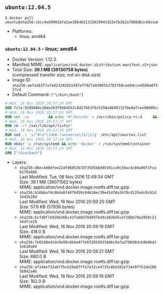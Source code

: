 ## `ubuntu:12.04.5`

```console
$ docker pull ubuntu@sha256:cbcc4eb9901bfa2ae38b4621315629941d22e7b2b2a7888db1c66cea88737736
```

-	Platforms:
	-	linux; amd64

### `ubuntu:12.04.5` - linux; amd64

-	Docker Version: 1.12.3
-	Manifest MIME: `application/vnd.docker.distribution.manifest.v2+json`
-	Total Size: **39.1 MB (39130758 bytes)**  
	(compressed transfer size, not on-disk size)
-	Image ID: `sha256:aefa163f7a7ed2324292a397eff927a9309552783f68cae04cced508a0f527cd`
-	Default Command: `["\/bin\/bash"]`

```dockerfile
# Wed, 16 Nov 2016 20:57:20 GMT
ADD file:918588bc20de203f9564552c8d27b53f0c5358a4849132fbe8a7cee90009cda5 in / 
# Wed, 16 Nov 2016 20:57:26 GMT
RUN set -xe 		&& echo '#!/bin/sh' > /usr/sbin/policy-rc.d 	&& echo 'exit 101' >> /usr/sbin/policy-rc.d 	&& chmod +x /usr/sbin/policy-rc.d 		&& dpkg-divert --local --rename --add /sbin/initctl 	&& cp -a /usr/sbin/policy-rc.d /sbin/initctl 	&& sed -i 's/^exit.*/exit 0/' /sbin/initctl 		&& echo 'force-unsafe-io' > /etc/dpkg/dpkg.cfg.d/docker-apt-speedup 		&& echo 'DPkg::Post-Invoke { "rm -f /var/cache/apt/archives/*.deb /var/cache/apt/archives/partial/*.deb /var/cache/apt/*.bin || true"; };' > /etc/apt/apt.conf.d/docker-clean 	&& echo 'APT::Update::Post-Invoke { "rm -f /var/cache/apt/archives/*.deb /var/cache/apt/archives/partial/*.deb /var/cache/apt/*.bin || true"; };' >> /etc/apt/apt.conf.d/docker-clean 	&& echo 'Dir::Cache::pkgcache ""; Dir::Cache::srcpkgcache "";' >> /etc/apt/apt.conf.d/docker-clean 		&& echo 'Acquire::Languages "none";' > /etc/apt/apt.conf.d/docker-no-languages 		&& echo 'Acquire::GzipIndexes "true"; Acquire::CompressionTypes::Order:: "gz";' > /etc/apt/apt.conf.d/docker-gzip-indexes 		&& echo 'Apt::AutoRemove::SuggestsImportant "false";' > /etc/apt/apt.conf.d/docker-autoremove-suggests
# Wed, 16 Nov 2016 20:57:27 GMT
RUN rm -rf /var/lib/apt/lists/*
# Wed, 16 Nov 2016 20:57:28 GMT
RUN sed -i 's/^#\s*\(deb.*universe\)$/\1/g' /etc/apt/sources.list
# Wed, 16 Nov 2016 20:57:28 GMT
RUN mkdir -p /run/systemd && echo 'docker' > /run/systemd/container
# Wed, 16 Nov 2016 20:57:29 GMT
CMD ["/bin/bash"]
```

-	Layers:
	-	`sha256:d6ec4d0dfee224fd6853b7d735d5b8d95501ca9c50ac4c04a06f3fcab170a606`  
		Last Modified: Tue, 08 Nov 2016 12:49:34 GMT  
		Size: 39.1 MB (39071562 bytes)  
		MIME: application/vnd.docker.image.rootfs.diff.tar.gzip
	-	`sha256:b16bbaf4c0bda8f4079d59c64b10ec39ed14f8a3478cd129adc0c61d16d2b28d`  
		Last Modified: Wed, 16 Nov 2016 20:59:20 GMT  
		Size: 57.9 KB (57936 bytes)  
		MIME: application/vnd.docker.image.rootfs.diff.tar.gzip
	-	`sha256:bcfd0f7e92b6366c41feb9d70d897bd9cdd36d5cef28bb78a2859c2116dfce29`  
		Last Modified: Wed, 16 Nov 2016 20:59:19 GMT  
		Size: 418.0 B  
		MIME: application/vnd.docker.image.rootfs.diff.tar.gzip
	-	`sha256:fe82d8e42dc0a99c6b4a477e072955033dd6c9a7a2f0b50dcb9b96d21eb18a04`  
		Last Modified: Wed, 16 Nov 2016 20:59:21 GMT  
		Size: 680.0 B  
		MIME: application/vnd.docker.image.rootfs.diff.tar.gzip
	-	`sha256:af144ef32a67fbcb29a87ffa7e32ce4735c8bd262e734e9f761de2085b842a4b`  
		Last Modified: Wed, 16 Nov 2016 20:59:19 GMT  
		Size: 162.0 B  
		MIME: application/vnd.docker.image.rootfs.diff.tar.gzip
